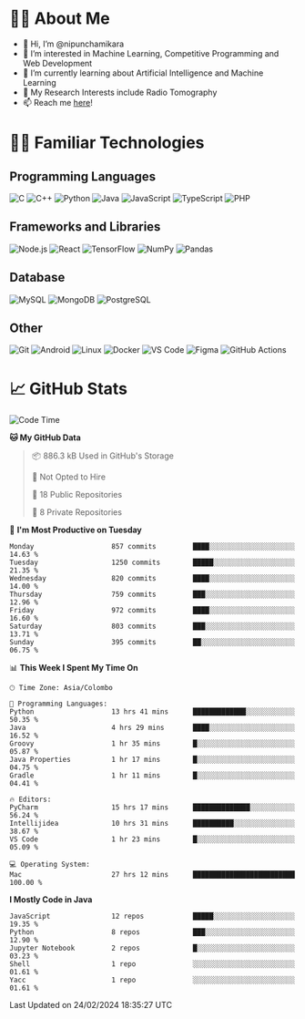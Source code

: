 # 🙋‍♂️ About Me
- 👋 Hi, I’m @nipunchamikara
- 👀 I’m interested in Machine Learning, Competitive Programming and Web Development
- 🌱 I’m currently learning about Artificial Intelligence and Machine Learning
- 📜 My Research Interests include Radio Tomography
- 📫 Reach me [here](mailto:nipunchamikara@yahoo.com)!

# 👨‍💻 Familiar Technologies

## Programming Languages
![C](https://img.icons8.com/color/48/000000/c-programming.png "C")
![C++](https://img.icons8.com/color/48/000000/c-plus-plus-logo.png "C++")
![Python](https://img.icons8.com/color/48/000000/python.png "Python")
![Java](https://img.icons8.com/color/48/000000/java-coffee-cup-logo.png "Java")
![JavaScript](https://img.icons8.com/color/48/000000/javascript.png "JavaScript")
![TypeScript](https://img.icons8.com/color/48/000000/typescript.png "TypeScript")
![PHP](https://img.icons8.com/officel/48/000000/php-logo.png "PHP")

## Frameworks and Libraries
![Node.js](https://img.icons8.com/color/48/000000/nodejs.png "Node.js")
![React](https://img.icons8.com/officel/48/000000/react.png "React")
![TensorFlow](https://img.icons8.com/color/48/000000/tensorflow.png "TensorFlow")
![NumPy](https://img.icons8.com/color/48/000000/numpy.png "NumPy")
![Pandas](https://img.icons8.com/color/48/000000/pandas.png "Pandas")

## Database
![MySQL](https://img.icons8.com/color/48/000000/mysql-logo.png "MySQL")
![MongoDB](https://img.icons8.com/color/48/000000/mongodb.png "MongoDB")
![PostgreSQL](https://img.icons8.com/color/48/000000/postgreesql.png "PostgreSQL")

## Other
![Git](https://img.icons8.com/color/48/000000/git.png "Git")
![Android](https://img.icons8.com/color/48/000000/android-os.png "Android")
![Linux](https://img.icons8.com/color/48/000000/linux.png "Linux")
![Docker](https://img.icons8.com/color/48/000000/docker.png "Docker")
![VS Code](https://img.icons8.com/color/48/000000/visual-studio-code-2019.png "VS Code")
![Figma](https://img.icons8.com/color/48/000000/figma.png "Figma")
![GitHub Actions](https://img.icons8.com/color/48/000000/github.png "GitHub Actions")

# 📈 GitHub Stats

<!--START_SECTION:waka-->
![Code Time](http://img.shields.io/badge/Code%20Time-488%20hrs%2040%20mins-blue)

**🐱 My GitHub Data** 

> 📦 886.3 kB Used in GitHub's Storage 
 > 
> 🚫 Not Opted to Hire
 > 
> 📜 18 Public Repositories 
 > 
> 🔑 8 Private Repositories 
 > 
📅 **I'm Most Productive on Tuesday** 

```text
Monday                   857 commits         ████░░░░░░░░░░░░░░░░░░░░░   14.63 % 
Tuesday                  1250 commits        █████░░░░░░░░░░░░░░░░░░░░   21.35 % 
Wednesday                820 commits         ████░░░░░░░░░░░░░░░░░░░░░   14.00 % 
Thursday                 759 commits         ███░░░░░░░░░░░░░░░░░░░░░░   12.96 % 
Friday                   972 commits         ████░░░░░░░░░░░░░░░░░░░░░   16.60 % 
Saturday                 803 commits         ███░░░░░░░░░░░░░░░░░░░░░░   13.71 % 
Sunday                   395 commits         ██░░░░░░░░░░░░░░░░░░░░░░░   06.75 % 
```


📊 **This Week I Spent My Time On** 

```text
🕑︎ Time Zone: Asia/Colombo

💬 Programming Languages: 
Python                   13 hrs 41 mins      █████████████░░░░░░░░░░░░   50.35 % 
Java                     4 hrs 29 mins       ████░░░░░░░░░░░░░░░░░░░░░   16.52 % 
Groovy                   1 hr 35 mins        █░░░░░░░░░░░░░░░░░░░░░░░░   05.87 % 
Java Properties          1 hr 17 mins        █░░░░░░░░░░░░░░░░░░░░░░░░   04.75 % 
Gradle                   1 hr 11 mins        █░░░░░░░░░░░░░░░░░░░░░░░░   04.41 % 

🔥 Editors: 
PyCharm                  15 hrs 17 mins      ██████████████░░░░░░░░░░░   56.24 % 
Intellijidea             10 hrs 31 mins      ██████████░░░░░░░░░░░░░░░   38.67 % 
VS Code                  1 hr 23 mins        █░░░░░░░░░░░░░░░░░░░░░░░░   05.09 % 

💻 Operating System: 
Mac                      27 hrs 12 mins      █████████████████████████   100.00 % 
```

**I Mostly Code in Java** 

```text
JavaScript               12 repos            █████░░░░░░░░░░░░░░░░░░░░   19.35 % 
Python                   8 repos             ███░░░░░░░░░░░░░░░░░░░░░░   12.90 % 
Jupyter Notebook         2 repos             █░░░░░░░░░░░░░░░░░░░░░░░░   03.23 % 
Shell                    1 repo              ░░░░░░░░░░░░░░░░░░░░░░░░░   01.61 % 
Yacc                     1 repo              ░░░░░░░░░░░░░░░░░░░░░░░░░   01.61 % 
```




 Last Updated on 24/02/2024 18:35:27 UTC
<!--END_SECTION:waka-->

